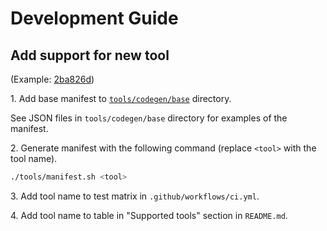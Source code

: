 # Development Guide

## Add support for new tool

(Example: [2ba826d](https://github.com/taiki-e/install-action/commit/2ba826d3ded42d6fa480b6bb82810d1282aa3460))

1\. Add base manifest to [`tools/codegen/base`](tools/codegen/base) directory.

See JSON files in `tools/codegen/base` directory for examples of the manifest.

2\. Generate manifest with the following command (replace `<tool>` with the tool name).

```sh
./tools/manifest.sh <tool>
```

3\. Add tool name to test matrix in `.github/workflows/ci.yml`.

4\. Add tool name to table in "Supported tools" section in `README.md`.
